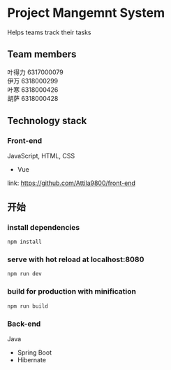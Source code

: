 # Project Mangemnt System

Helps teams track their tasks

## Team members 
叶得力	6317000079   
伊万 6318000299	   
叶寒 6318000426  	  
胡萨 6318000428	     
  

## Technology stack

### Front-end     
JavaScript, HTML, CSS 
- Vue

link: https://github.com/Attila9800/front-end

## 开始

### install dependencies
`npm install`
### serve with hot reload at localhost:8080
`npm run dev`
### build for production with minification
`npm run build`


### Back-end    
Java  
- Spring Boot  
- Hibernate  
